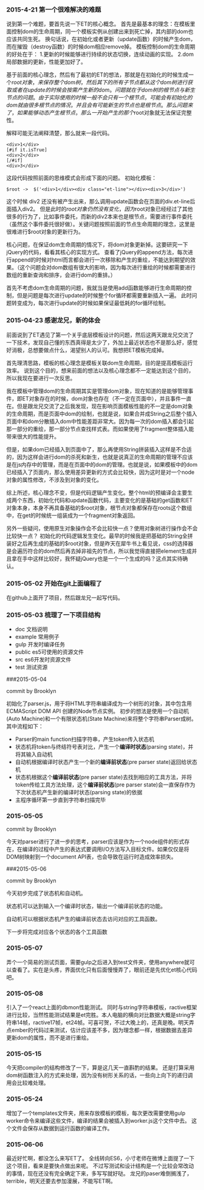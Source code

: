 ### 2015-4-21 第一个很难解决的难题

说到第一个难题，要首先说一下ET的核心概念。
首先是最基本的理念：在模板里面控制dom的生命周期，同一个模板实例从创建出来到死亡掉，其内部的dom也应该共同生死。
换句话说，在初始化或者更新（update函数）的时候产生dom，而在摧毁（destroy函数）的时候dom相应remove掉。
模板控制dom的生命周期的好处在于：
1.更新的时候能够进行持续的状态切换，连续动画的实现。
2.dom局部数据的更新，性能更加好了。

基于前面的核心理念，然后有了最初的ET的想法，那就是在初始化的时候生成一个$root对象，来保存整个dom树，然后其下的所有子节点都从这个dom树进行获取或者在update的时候会按需产生新的dom。
问题就在于dom树的根节点与新生节点的问题。
由于实际使用的时候一般不会只有一个根节点，可能会有初始化的dom就由很多根节点的情况，并且会有可能新生的节点也是根节点。那么问题来了，如果能够动态产生根节点，那么一开始产生的那个$root对象就无法保证完整性。

解释可能无法阐释清楚，那么就来一段代码。
```
<div>1</div>
[#if it.isTrue]
<div>2</div>
[/#if]
<div>3</div>
```
这段代码按照前面的思维模式会形成下面的问题。
初始化模板：
```
$root ->  $('<div>1</div><div class="et-line"></div><div>3</div>')
```
这个时候 div2 还没有被产生出来，那么调用update函数会在页面的div.et-line后面插入div2。
但是此时的$root对象仍然没有变化，因为$root对象已经经过了其他很多的行为了，比如事件委托，而新的div2本来也是根节点，需要进行事件委托（虽然这个事件委托很好做）。关键问题按照前面的节点生命周期的理念，这里是很难进行$root对象的更新行为。

核心问题，在保证dom生命周期的情况下，将dom对象更新掉。这要研究一下jQuery的代码，看看其核心的实现方式。
查看了jQuery的append方法，每次进行append的时候对html而言都会进行一次移除和产生的重绘，不能达到期望的效果。（这个问题会对dom数组有很大的影响，因为每次进行重绘的时候都需要进行数组的重新查询和排序，会进行dom的重排。）

首先不考虑dom生命周期的问题，我就当是使用add函数能够进行生命周期的控制，但是问题是每次进行update的时候整个for循环都需要重新插入一遍。
此时问题转变成为，每次进行update的时候如果保证最低耗的for循环绘制。


### 2015-04-23 感谢龙兄，新的体会

前面说到了ET遇见了第一个关乎底层模板设计的问题，然后这两天跟龙兄交流了一下技术，发现自己懂的东西真得是太少了，外加上最近状态也不是那么好，感觉好消极，总想要做点什么，渴望别人的认可。我想把ET模板完成掉。

首先理清思路，模板的核心理念是模板关联dom生命周期，目的是提高模板运行效率。
说到这个目的，想来前面的想法以及核心理念都不一定能达到这个目的，所以我现在要进行一次反思。

我在模板中管理dom的生命周期其实是管理dom对象，现在知道的是能够管理事件，即ET对象存在的时候，dom对象也存在（不一定在页面中），并且事件一直在。但是跟龙兄交流了之后我发现，现在影响页面模板性能的不一定是dom对象的生命周期，而是页面中dom的绘制，也就是说，如果合并成String之后整个插入页面中和dom分散插入dom中性能差距非常大。因为每一次的dom插入都会引起那一部分的重绘，那一部分节点查找样式表。而如果使用了fragment整体插入能带来很大的性能提升。

但是，如果dom已经插入到页面中了，那么再使用String拼装插入这样是不合适的，因为这样会进行dom的杀死和新生，也就是说真正的生命周期的管理不应该是在js内存中的管理，而是在页面中的dom的管理。也就是说，如果模板中的dom已经插入了页面内，那么使用差异更新的方式会比较快，因为这时是对一个node对象的属性修改，不涉及到对象的变化。

综上所述，核心理念不变，但是代码逻辑产生变化。整个html的预编译会主要生成两个东西，初始化代码和update函数代码，主要变化的是基础的get函数和ET对象本身，本身不再具备基础的$root对象，根节点对象都保存在roots这个数组中，在get的时候统一组装成为一个fragment对象返回。

另外一些疑问，使用原生对象操作会不会比较快一点？使用对象树进行操作会不会比较快一点？
初始化的代码逻辑发生变化。最早的时候我是把基础的String全拼装好之后再生成的基础的$root对象，但是昨天在犀牛书上看见说，css的选择器是会遍历符合的dom然后再去掉非祖先的节点，所以我觉得直接把element生成并且拿在手中这样比较好，我怀疑jQuery也是一个一个生成的吗？这点其实待确认。


### 2015-05-02 开始在git上面编程了

在github上面开了项目，然后跟龙兄一起写代码。

### 2015-05-03 梳理了一下项目结构

* doc     文档说明
* example 常用例子
* gulp    开发时编译任务
* public  es5可使用的资源文件
* src     es6开发时资源文件
* test    测试资源

###2015-05-04
>
commit by Brooklyn
>
初始化了parser.js，用于将HTML字符串编译成为一个树形的对象，其中包含用ECMAScript DOM API 创建的Node节点实例。
初步的想法是使用一个自动机(Auto Machine)和一个有限状态机(State Machine)来将整个字符串Parser成树。其中流程如下：
>
* Parser的main function扫描字符串，产生token传入状态机
* 状态机将token与终结符号表对比，产生一个**编译时状态**(parsing state)，并将其输入自动机
* 自动机根据编译时状态产生一个新的**编译前状态**(pre parser state)返回给状态机
* 状态机根据这个**编译前状态**(pre parser state)去找到相应的工具方法，并将token传给工具方法处理，这个**编译前状态**(pre parser state)会一直保存作为下次状态机产生新的编译时状态(parsing state)的依据
* 主程序循环第一步直到字符串扫描完毕

### 2015-05-05

>
commit by Brooklyn

>
今天对parser进行了进一步的思考，parser应该是作为一个node组件的形式存在，在编译的过程中产生的表达式要调用I/O方法写入目标文件。如果仅仅是将DOM树映射到一个document API表，也会导致在运行时造成效率损失。

###2015-05-06
>
commit by Brooklyn

>
今天初步完成了状态机和自动机。
>
状态机可以达到输入一个编译时状态，输出一个编译前状态的功能。
>
自动机可以根据状态机产生的编译前状态去访问对应的工具函数。
>
下一步将完成对应各个状态的各个工具函数

### 2015-05-07
弄个一个简易的测试页面，需要gulp之后进入到test文件夹，使用anywhere就可以查看了。实在是头疼，界面优化只有后面慢慢弄了，眼前还是先优化et核心代码吧。

### 2015-05-08
引入了一个react上面的dbmon性能测试。
同时与string字符串模板，ractive框架进行比较，当然性能测试结果是et完胜。本人电脑的横向对比数据大概是string字符串14帧，ractive17帧，et24帧。可喜可贺，不过大晚上的，还真是晚。明天弄点ember的代码过来测试，估计应该差不多，因为理念都一样，根据数据去差异更新dom的属性，而不是进行重绘。

### 2015-05-15
今天把compiler的结构修改了一下，算是这几天一直斟酌的结果。
还是打算采用dom树函数注入的方式来处理，因为没有树形关系的话，一些向上向下的递归调用会比较难处理。

### 2015-05-24
增加了一个templates文件夹，用来存放模板的模板，每次更改需要使用gulp worker命令来编译这些文件，编译的结果会被插入到worker.js这个文件中去。
这个文件会保存从数据到运行函数的编译工作。

### 2015-06-06
最近好忙啊，都没怎么来写ET了。
全线转向ES6，小寸老师在微博上面提了一下这个项目，看来是要快点做出来呢。
不过写测试和设计结构是一个比较会常改动的事情，现在还没有完全确定下来，多写写就好哒。
龙兄的paser难倒搁浅了，terrible，明天还要去参加漫展，不能写ET啊。
